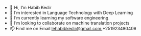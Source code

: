 - 👋 Hi, I’m Habib Kedir
- 👀 I’m interested in Language Technology with Deep Learning
- 🌱 I’m currently learning my software engineering. 
- 💞️ I’m looking to collaborate on machine translation projects
- 📫 Find me on Email lehabibkedir@gmail.com,+251923480409

<!---
HabibKedir/HabibKedir is a ✨ special ✨ repository because its `README.md` (this file) appears on your GitHub profile.
You can click the Preview link to take a look at your changes.
--->
